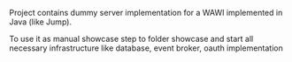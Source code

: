 Project contains dummy server implementation for a  WAWI implemented in Java (like Jump).

To use it as manual showcase step to folder showcase and start all necessary infrastructure 
like database, event broker, oauth implementation
